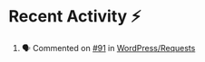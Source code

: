 # Recent Activity :zap:

<!--START_SECTION:activity-->
1. 🗣 Commented on [#91](https://github.com/WordPress/Requests/issues/91#issuecomment-1595662957) in [WordPress/Requests](https://github.com/WordPress/Requests)
<!--END_SECTION:activity-->
